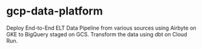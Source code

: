 # gcp-data-platform
Deploy End-to-End ELT Data Pipeline from various sources using Airbyte on GKE to BigQuery staged on GCS. Transform the data using dbt on Cloud Run.
